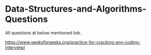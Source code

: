 # Data-Structures-and-Algorithms-Questions

All questions at below mentioned link.

https://www.geeksforgeeks.org/practice-for-cracking-any-coding-interview/
